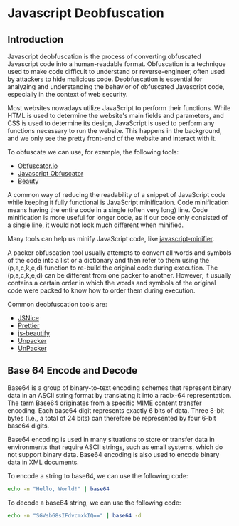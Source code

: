 # Javascript Deobfuscation

## Introduction

Javascript deobfuscation is the process of converting obfuscated Javascript code into a human-readable format. Obfuscation is a technique used to make code difficult to understand or reverse-engineer, often used by attackers to hide malicious code. Deobfuscation is essential for analyzing and understanding the behavior of obfuscated Javascript code, especially in the context of web security.

Most websites nowadays utilize JavaScript to perform their functions. While HTML is used to determine the website's main fields and parameters, and CSS is used to determine its design, JavaScript is used to perform any functions necessary to run the website. This happens in the background, and we only see the pretty front-end of the website and interact with it.

To obfuscate we can use, for example, the following tools:
- [Obfuscator.io](https://obfuscator.io/)
- [Javascript Obfuscator](https://javascriptobfuscator.com/Javascript-Obfuscator.aspx)
- [Beauty](https://beautifytools.com/javascript-obfuscator.php)

A common way of reducing the readability of a snippet of JavaScript code while keeping it fully functional is JavaScript minification. Code minification means having the entire code in a single (often very long) line. Code minification is more useful for longer code, as if our code only consisted of a single line, it would not look much different when minified.

Many tools can help us minify JavaScript code, like [javascript-minifier](https://javascript-minifier.com/).

A packer obfuscation tool usually attempts to convert all words and symbols of the code into a list or a dictionary and then refer to them using the (p,a,c,k,e,d) function to re-build the original code during execution. The (p,a,c,k,e,d) can be different from one packer to another. However, it usually contains a certain order in which the words and symbols of the original code were packed to know how to order them during execution.

Common deobfuscation tools are:
- [JSNice](http://jsnice.org/)
- [Prettier](https://prettier.io/)
- [js-beautify](https://beautifier.io/)
- [Unpacker](https://lelinhtinh.github.io/de4js/)
- [UnPacker](https://matthewfl.com/unPacker.html)

## Base 64 Encode and Decode

Base64 is a group of binary-to-text encoding schemes that represent binary data in an ASCII string format by translating it into a radix-64 representation. The term Base64 originates from a specific MIME content transfer encoding. Each base64 digit represents exactly 6 bits of data. Three 8-bit bytes (i.e., a total of 24 bits) can therefore be represented by four 6-bit base64 digits.

Base64 encoding is used in many situations to store or transfer data in environments that require ASCII strings, such as email systems, which do not support binary data. Base64 encoding is also used to encode binary data in XML documents.

To encode a string to base64, we can use the following code:

```bash
echo -n "Hello, World!" | base64
```

To decode a base64 string, we can use the following code:

```bash
echo -n "SGVsbG8sIFdvcmxkIQ==" | base64 -d
```
